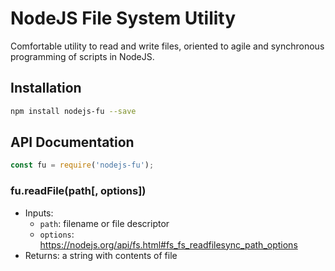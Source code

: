 # NodeJS File System Utility

Comfortable utility to read and write files, oriented to agile and synchronous programming of scripts in NodeJS.

## Installation


```bash
npm install nodejs-fu --save
```

## API Documentation

```javascript
const fu = require('nodejs-fu');
```

### fu.readFile(path[, options])

 - Inputs:
   - `path`: filename or file descriptor
   - `options`: https://nodejs.org/api/fs.html#fs_fs_readfilesync_path_options
 - Returns: a string with contents of file 
 
